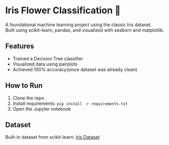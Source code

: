 # Iris Flower Classification 🌸

A foundational machine learning project using the classic Iris dataset.  
Built using scikit-learn, pandas, and visualized with seaborn and matplotlib.

## Features
- Trained a Decision Tree classifier
- Visualized data using pairplots
- Achieved 100% accuracy(since dataset was already clean)

## How to Run
1. Clone the repo
2. Install requirements: `pip install -r requirements.txt`
3. Open the Jupyter notebook

## Dataset
Built-in dataset from scikit-learn: [Iris Dataset](https://scikit-learn.org/stable/auto_examples/datasets/plot_iris_dataset.html)

